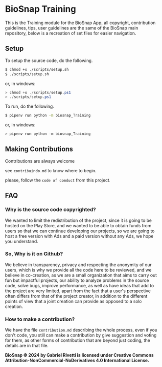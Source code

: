 # BioSnap Training

This is the Training module for the BioSnap App, all copyright, contribution guidelines, tips, user guidelines are the same of the BioSnap main repository, below is a recreation of set files for easier navigation.

## Setup

To setup the source code, do the following.

```bash
$ chmod +x ./scripts/setup.sh
$ ./scripts/setup.sh
```

or, in windows:

```ps1
> chmod +x ./scripts/setup.ps1
> ./scripts/setup.ps1
```

To run, do the following.

```bash
$ pipenv run python -m biosnap_Training
```

or, in windows:

```ps1
> pipenv run python -m biosnap_Training
```

## Making Contributions

Contributions are always welcome

see `contribuindo.md` to know where to begin.

please, follow the `code of conduct` from this project.

## FAQ

### Why is the source code copyrighted?

We wanted to limit the redistribution of the project, since it is going to be hosted on the Play Store, and we wanted to be able to obtain funds from users so that we can continue developing our projects, so we are going to host a free version with Ads and a paid version without any Ads, we hope you understand.

### So, Why is it on Github?

We believe in transparency, privacy and respecting the anonymity of our users, which is why we provide all the code here to be reviewed, and we believe in co-creation, as we are a small organization that aims to carry out fun but impactful projects, our ability to analyze problems in the source code, solve bugs, improve performance, as well as have ideas that add to the project are very limited, apart from the fact that a user's perspective often differs from that of the project creator, in addition to the different points of view that a joint creation can provide as opposed to a solo creation.

### How to make a contribution?

We have the file `contribution.md` describing the whole process, even if you don't code, you still can make a contribution by give suggestion and voting for them, as other forms of contribution that are beyond just coding, the details are in that file.

**BioSnap © 2024 by Gabriel Rivetti is licensed under Creative Commons Attribution-NonCommercial-NoDerivatives 4.0 International License.**


